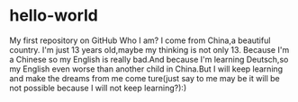 # hello-world
My first repository on GitHub
Who I am?
I come from China,a beautiful country.
I'm just 13 years old,maybe my thinking is not only 13.
Because I'm a Chinese so my English is really bad.And because I'm learning Deutsch,so my English even worse than another child in China.But I will keep learning and make the dreams from me come ture(just say to me may be it will be not possible because I will not keep learning?):)
